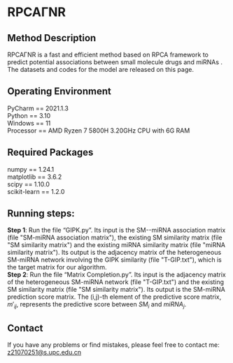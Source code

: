 # RPCAΓNR

## Method Description

RPCAΓNR is a fast and efficient method based on RPCA framework to predict potential associations between small molecule drugs and miRNAs . The datasets and codes for the model are released on this page.

## Operating Environment

PyCharm == 2021.1.3       
Python == 3.10  
Windows == 11            
Processor == AMD Ryzen 7 5800H 3.20GHz CPU with 6G RAM       

## Required Packages

numpy == 1.24.1     
matplotlib == 3.6.2    
scipy == 1.10.0     
scikit-learn == 1.2.0   

## Running steps:

**Step 1**: Run the file “GIPK.py”. Its input is the SM--miRNA association matrix (file "SM-miRNA association matrix"), the existing SM similarity matrix (file "SM similarity matrix") and the existing miRNA similarity matrix (file "miRNA similarity matrix"). Its output is the adjacency matrix of the heterogeneous SM-miRNA network involving the GIPK similarity (file "T-GIP.txt"), which is the target matrix for our algorithm.       
**Step 2**: Run the file “Matrix Completion.py”. Its input is the adjacency matrix of the heterogeneous SM-miRNA network (file "T-GIP.txt") and the existing SM similarity matrix (file "SM similarity matrix"). Its output is the SM-miRNA prediction score matrix. The (i,j)-th element of the predictive score matrix, $m'_{ij}$, represents the predictive score between $SM_i$ and $miRNA_j$.

## Contact

If you have any problems or find mistakes, please feel free to contact me: z21070251@s.upc.edu.cn

